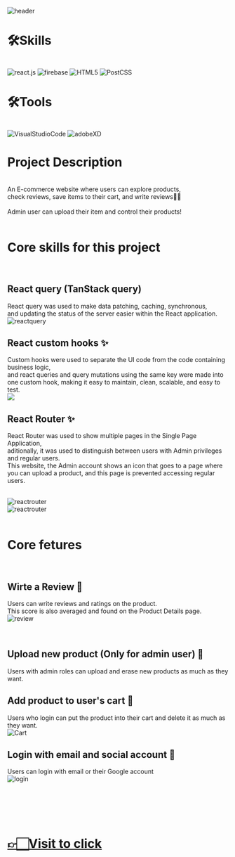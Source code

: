 ![header](https://capsule-render.vercel.app/api?type=Rounded&color=_d5bdaf&height=500&section=header&text=Skin%care%20e-commerce&fontSize=40&website&animation=fadeIn)


# 🛠Skills
<br>
<img alt="react.js" src="https://img.shields.io/badge/React-20232A?style=for-the-badge&logo=react&logoColor=61DAFB"/>
<img alt="firebase" src="https://img.shields.io/badge/firebase-ffca28?style=for-the-badge&logo=firebase&logoColor=black" />
<img alt="HTML5" src ="https://img.shields.io/badge/HTML5-E34F26.svg?&style=for-the-badge&logo=HTML5&logoColor=fff"/>
<img alt="PostCSS" src ="https://img.shields.io/badge/PostCSS-F43059.svg?&style=for-the-badge&logo=CSSWizardry&logoColor=fff"/>
<br>
  

# 🛠Tools
<br>
<img alt="VisualStudioCode" src ="https://img.shields.io/badge/VisualStudioCode-007ACC.svg?&style=for-the-badge&logo=Visual Studio Code&logoColor=fff"/>
<img alt="adobeXD" src="https://img.shields.io/badge/Adobe%20XD-470137?style=for-the-badge&logo=Adobe%20XD&logoColor=#FF61F6" />
<br>

# Project Description 
<br>
An E-commerce website where users can explore products, <br/>
check reviews, save items to their cart, and write reviews✍🏻 <br/> <br/>
Admin user can upload their item and control their products!
<br>
<br>

# Core skills for this project
</br>

## React query (TanStack query)
React query was used to make data patching, caching, synchronous, <br/>
and updating the status of the server easier within the React application.
</br>
<img src="https://res.cloudinary.com/nara9709/image/upload/v1675828949/reactquery_djr24b.png" alt="reactquery"/>

## React custom hooks ✨
Custom hooks were used to separate the UI code from the code containing business logic, <br/>
and react queries and query mutations using the same key were made into one custom hook, making it easy to maintain, clean, scalable, and easy to test.
</br>
<img src="https://res.cloudinary.com/nara9709/image/upload/v1675828952/customhook_vhfl4a.png"/>

## React Router ✨
React Router was used to show multiple pages in the Single Page Application, <br/>
aditionally, it was used to distinguish between users with Admin privileges and regular users. <br/>
This website, the Admin account shows an icon that goes to a page where you can upload a product, and this page is prevented accessing regular users.

</br>

<img src="https://res.cloudinary.com/nara9709/image/upload/v1675831058/reactrouter1_l92rp3.png" alt="reactrouter" />
<br/>
<img src="https://res.cloudinary.com/nara9709/image/upload/v1675831058/reactrouter2_bbosdu.png" alt="reactrouter" />

<br/>
<br/>

# Core fetures 
</br>

## Wirte a Review 🌟
Users can write reviews and ratings on the product. <br/>
This score is also averaged and found on the Product Details page.
<br/>
<img src="https://res.cloudinary.com/nara9709/image/upload/v1675828379/review_wmpneu.gif" alt="review" />

<br/>

## Upload new product (Only for admin user) 🌟
Users with admin roles can upload and erase new products as much as they want.
<br/>
<img src="" alt="" />

## Add product to user's cart 🌟
Users who login can put the product into their cart and delete it as much as they want.
<br/>
<img src="https://res.cloudinary.com/nara9709/image/upload/v1675829585/ezgif.com-optimize_cwyh63.gif" alt="Cart" />


## Login with email and social account 🌟
Users can login with email or their Google account
<br/>
<img src="" alt="login" />

<br/>
<br/>
<br/>
<br/>

# <a href="https://ski-n-body.netlify.app/"> 👉🏻Visit to click </a>
